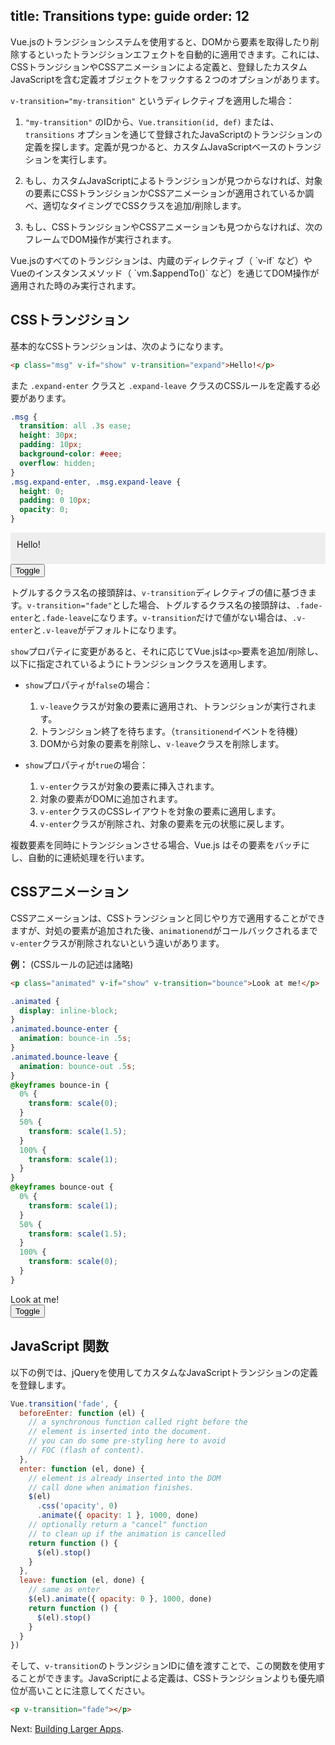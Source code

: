 title: Transitions
type: guide
order: 12
---

Vue.jsのトランジションシステムを使用すると、DOMから要素を取得したり削除するといったトランジションエフェクトを自動的に適用できます。これには、CSSトランジションやCSSアニメーションによる定義と、登録したカスタムJavaScriptを含む定義オブジェクトをフックする２つのオプションがあります。

`v-transition="my-transition"` というディレクティブを適用した場合：

1. `"my-transition"` のIDから、`Vue.transition(id, def)` または、`transitions` オプションを通じて登録されたJavaScriptのトランジションの定義を探します。定義が見つかると、カスタムJavaScriptベースのトランジションを実行します。

2. もし、カスタムJavaScriptによるトランジションが見つからなければ、対象の要素にCSSトランジションかCSSアニメーションが適用されているか調べ、適切なタイミングでCSSクラスを追加/削除します。

3. もし、CSSトランジションやCSSアニメーションも見つからなければ、次のフレームでDOM操作が実行されます。

<p class="tip">Vue.jsのすべてのトランジションは、内蔵のディレクティブ（ `v-if` など）や Vueのインスタンスメソッド（ `vm.$appendTo()` など）を通じてDOM操作が適用された時のみ実行されます。</p>

## CSSトランジション

基本的なCSSトランジションは、次のようになります。

``` html
<p class="msg" v-if="show" v-transition="expand">Hello!</p>
```

また `.expand-enter` クラスと `.expand-leave` クラスのCSSルールを定義する必要があります。

``` css
.msg {
  transition: all .3s ease;
  height: 30px;
  padding: 10px;
  background-color: #eee;
  overflow: hidden;
}
.msg.expand-enter, .msg.expand-leave {
  height: 0;
  padding: 0 10px;
  opacity: 0;
}
```

<div id="demo"><p class="msg" v-if="show" v-transition="expand">Hello!</p><button v-on="click: show = !show">Toggle</button></div>

<style>
.msg {
  transition: all .5s ease;
  height: 30px;
  background-color: #eee;
  overflow: hidden;
  padding: 10px;
  margin: 0 !important;
}
.msg.expand-enter, .msg.expand-leave {
  height: 0;
  padding: 0 10px;
  opacity: 0;
}
</style>

<script>
new Vue({
  el: '#demo',
  data: { show: true }
})
</script>

トグルするクラス名の接頭辞は、`v-transition`ディレクティブの値に基づきます。`v-transition="fade"`とした場合、トグルするクラス名の接頭辞は、`.fade-enter`と`.fade-leave`になります。`v-transition`だけで値がない場合は、`.v-enter`と`.v-leave`がデフォルトになります。

`show`プロパティに変更があると、それに応じてVue.jsは`<p>`要素を追加/削除し、以下に指定されているようにトランジションクラスを適用します。

- `show`プロパティが`false`の場合：
  1. `v-leave`クラスが対象の要素に適用され、トランジションが実行されます。
  2. トランジション終了を待ちます。（`transitionend`イベントを待機）
  3. DOMから対象の要素を削除し、`v-leave`クラスを削除します。

- `show`プロパティが`true`の場合：
  1. `v-enter`クラスが対象の要素に挿入されます。
  2. 対象の要素がDOMに追加されます。
  3. `v-enter`クラスのCSSレイアウトを対象の要素に適用します。
  4. `v-enter`クラスが削除され、対象の要素を元の状態に戻します。

<p class="tip">複数要素を同時にトランジションさせる場合、Vue.js はその要素をバッチにし、自動的に連続処理を行います。</p>

## CSSアニメーション

CSSアニメーションは、CSSトランジションと同じやり方で適用することができますが、対処の要素が追加された後、`animationend`がコールバックされるまで`v-enter`クラスが削除されないという違いがあります。

**例：** (CSSルールの記述は諸略)

``` html
<p class="animated" v-if="show" v-transition="bounce">Look at me!</p>
```

``` css
.animated {
  display: inline-block;
}
.animated.bounce-enter {
  animation: bounce-in .5s;
}
.animated.bounce-leave {
  animation: bounce-out .5s;
}
@keyframes bounce-in {
  0% {
    transform: scale(0);
  }
  50% {
    transform: scale(1.5);
  }
  100% {
    transform: scale(1);
  }
}
@keyframes bounce-out {
  0% {
    transform: scale(1);
  }
  50% {
    transform: scale(1.5);
  }
  100% {
    transform: scale(0);
  }
}
```

<div id="anim" class="demo"><span class="animated" v-if="show" v-transition="bounce">Look at me!</span><br><button v-on="click: show = !show">Toggle</button></div>

<style>
  .animated {
    display: inline-block;
  }
  .animated.bounce-enter {
    -webkit-animation: bounce-in .5s;
    animation: bounce-in .5s;
  }
  .animated.bounce-leave {
    -webkit-animation: bounce-out .5s;
    animation: bounce-out .5s;
  }
  @keyframes bounce-in {
    0% {
      transform: scale(0);
      -webkit-transform: scale(0);
    }
    50% {
      transform: scale(1.5);
      -webkit-transform: scale(1.5);
    }
    100% {
      transform: scale(1);
      -webkit-transform: scale(1);
    }
  }
  @keyframes bounce-out {
    0% {
      transform: scale(1);
      -webkit-transform: scale(1);
    }
    50% {
      transform: scale(1.5);
      -webkit-transform: scale(1.5);
    }
    100% {
      transform: scale(0);
      -webkit-transform: scale(0);
    }
  }
  @-webkit-keyframes bounce-in {
    0% {
      -webkit-transform: scale(0);
    }
    50% {
      -webkit-transform: scale(1.5);
    }
    100% {
      -webkit-transform: scale(1);
    }
  }
  @-webkit-keyframes bounce-out {
    0% {
      -webkit-transform: scale(1);
    }
    50% {
      -webkit-transform: scale(1.5);
    }
    100% {
      -webkit-transform: scale(0);
    }
  }
</style>

<script>
new Vue({
  el: '#anim',
  data: { show: true }
})
</script>

## JavaScript 関数

以下の例では、jQueryを使用してカスタムなJavaScriptトランジションの定義を登録します。

``` js
Vue.transition('fade', {
  beforeEnter: function (el) {
    // a synchronous function called right before the
    // element is inserted into the document.
    // you can do some pre-styling here to avoid
    // FOC (flash of content).
  },
  enter: function (el, done) {
    // element is already inserted into the DOM
    // call done when animation finishes.
    $(el)
      .css('opacity', 0)
      .animate({ opacity: 1 }, 1000, done)
    // optionally return a "cancel" function
    // to clean up if the animation is cancelled
    return function () {
      $(el).stop()
    }
  },
  leave: function (el, done) {
    // same as enter
    $(el).animate({ opacity: 0 }, 1000, done)
    return function () {
      $(el).stop()
    }
  }
})
```

そして、`v-transition`のトランジションIDに値を渡すことで、この関数を使用することができます。JavaScriptによる定義は、CSSトランジションよりも優先順位が高いことに注意してください。

``` html
<p v-transition="fade"></p>
```

Next: [Building Larger Apps](/guide/application.html).